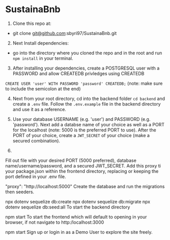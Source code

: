 # SustainaBnb

1. Clone this repo at:

* git clone git@github.com:sbyri97/SustainaBnb.git

2. Next Install dependencies:

* go into the directory where you cloned the repo and in the root and run ``` npm install ``` in your terminal.

3. After installing your dependencies, create a POSTGRESQL user with a PASSWORD and allow CREATEDB privledges using CREATEDB

```CREATE USER 'user' WITH PASSWORD 'password' CREATEDB;``` (note: make sure to include the semicolon at the end)

4. Next from your root directory, cd into the backend folder ``` cd backend ``` and create a ```.env``` file. Follow the ```.env.example``` file in the backend directory and use it as a reference.

5. Use your database USERNAME (e.g. 'user') and PASSWORD (e.g. 'password'). Next add a databse name of your choice as well as a PORT for the localhost (note: 5000 is the preferred PORT to use). After the PORT of your choice, create a ``` JWT_SECRET ``` of your choice (make a secured combination).

6. 

Fill out file with your desired PORT (5000 preferred), database name/username/password, and a secured JWT_SECRET.
Add this proxy ti your package.json within the frontend directory, replacing or keeping the port defined in your .env file.

"proxy": "http://localhost:5000"
Create the database and run the migrations then seeders.

npx dotenv sequelize db:create
npx dotenv sequelize db:migrate
npx dotenv sequelize db:seed:all
To start the backend directory

npm start
To start the frontend which will default to opening in your browser, if not navigate to http:/localhost:3000

npm start
Sign up or login in as a Demo User to explore the site freely.
